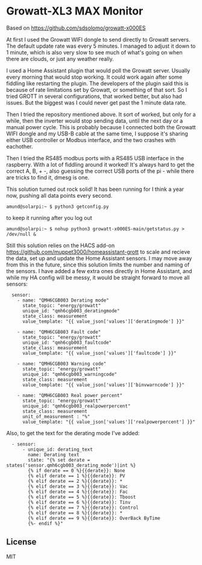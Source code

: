 # Growatt-XL3 MAX Monitor

Based on https://github.com/sdsolomo/growatt-x000ES

At first I used the Growatt WIFI dongle to send directly to Growatt servers. The default update rate was every 5 minutes. I managed to adjust it down to 1 minute, which is also very slow to see much of what's going on when there are clouds, or just any weather really.

I used a Home Assistant plugin that would poll the Growatt server. Usually every morning that would stop working. It could work again after some fiddling like restarting the plugin. The developers of the plugin said this is because of rate limitations set by Growatt, or something of that sort. So I tried GROTT in several configurations, that worked better, but also had issues. But the biggest was I could never get past the 1 minute data rate.

Then I tried the repository mentioned above. It sort of worked, but only for a while, then the inverter would stop sending data, until the next day or a manual power cycle. This is probably because I connected both the Growatt WIFI dongle and my USB-B cable at the same time, I suppose it's sharing either USB controller or Modbus interface, and the two crashes with eachother.

Then I tried the RS485 modbus ports with a RS485 USB interface in the raspberry. With a lot of fiddling around it worked! It's always hard to get the correct A, B, + -, also guessing the correct USB ports of the pi - while there are tricks to find it, dmesg is one.

This solution turned out rock solid! It has been running for I think a year now, pushing all data points every second.


```amund@solarpi:~ $ python3 getconfig.py ```

to keep it running after you log out

```amund@solarpi:~ $ nohup python3 growatt-x000ES-main/getstatus.py > /dev/null &```


Still this solution relies on the HACS add-on https://github.com/muppet3000/homeassistant-grott to scale and recieve the data, set up and update the Home Assistant sensors. I may move away from this in the future, since this solution limits the number and naming of the sensors. I have added a few extra ones directly in Home Assistant, and while my HA config will be messy, it would be straight forward to move all sensors:

```mqtt:
  sensor:
    - name: "QMH6CGB003 Derating mode"
      state_topic: "energy/growatt"
      unique_id: "qmh6cgb003_deratingmode"
      state_class: measurement    
      value_template: "{{ value_json['values']['deratingmode'] }}"

    - name: "QMH6CGB003 Fault code"
      state_topic: "energy/growatt"
      unique_id: "qmh6cgb003_faultcode"
      state_class: measurement    
      value_template: "{{ value_json['values']['faultcode'] }}"

    - name: "QMH6CGB003 Warning code"
      state_topic: "energy/growatt"
      unique_id: "qmh6cgb003_warningcode"
      state_class: measurement    
      value_template: "{{ value_json['values']['binvwarncode'] }}"

    - name: "QMH6CGB003 Real power percent"
      state_topic: "energy/growatt"
      unique_id: "qmh6cgb003_realpowerpercent"
      state_class: measurement
      unit_of_measurement : "%"   
      value_template: "{{ value_json['values']['realpowerpercent'] }}"
```



Also, to get the text for the derating mode I've added:

```template:
  - sensor:
      - unique_id: derating_text
        name: Derating text
        state: "{% set derate = states('sensor.qmh6cgb003_derating_mode')|int %}
        {% if derate == 0 %}{{derate}}: None
        {% elif derate == 1 %}{{derate}}: PV
        {% elif derate == 2 %}{{derate}}: *
        {% elif derate == 3 %}{{derate}}: Vac
        {% elif derate == 4 %}{{derate}}: Fac
        {% elif derate == 5 %}{{derate}}: Tboost
        {% elif derate == 6 %}{{derate}}: Tinv
        {% elif derate == 7 %}{{derate}}: Control
        {% elif derate == 8 %}{{derate}}: *
        {% elif derate == 9 %}{{derate}}: OverBack ByTime
        {%- endif %}"

```



## License

MIT
